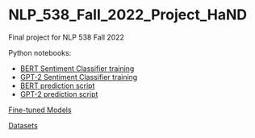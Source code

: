 # NLP_538_Fall_2022_Project_HaND
Final project for NLP 538 Fall 2022

Python notebooks:
 - [BERT Sentiment Classifier training](https://github.com/nishitjain97/NLP_538_Fall_2022_Project_HaND/blob/main/BERT_Author_Sentiment_Classification.ipynb)
 - [GPT-2 Sentiment Classifier training](https://github.com/nishitjain97/NLP_538_Fall_2022_Project_HaND/blob/main/GPT_Author_Sentiment_Classification.ipynb)
 - [BERT prediction script](https://github.com/nishitjain97/NLP_538_Fall_2022_Project_HaND/blob/main/BERT_Predictions_and_Evaluation.ipynb)
 - [GPT-2 prediction script](https://github.com/nishitjain97/NLP_538_Fall_2022_Project_HaND/blob/main/GPT_Predictions_and_Evaluation.ipynb)
 
 [Fine-tuned Models](https://drive.google.com/drive/folders/1TsfgqDHbuQSC2oMwCiIV1TsU8L1uJaiJ?usp=share_link)
 
 [Datasets](https://drive.google.com/drive/folders/10t0Q9gAzWAzH57-3ikWX5D39o-zRjb5D?usp=share_link)
